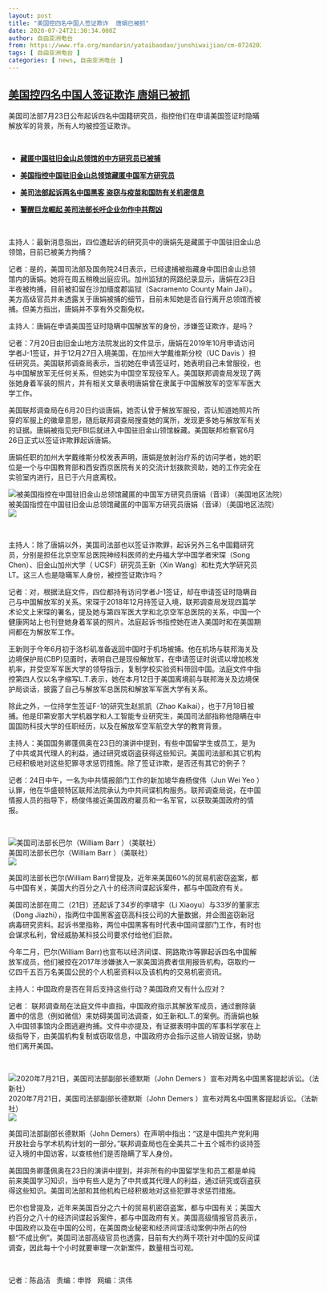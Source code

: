 ```yaml
---
layout: post
title: "美国控四名中国人签证欺诈  唐娟已被抓"
date: 2020-07-24T21:30:34.000Z
author: 自由亚洲电台
from: https://www.rfa.org/mandarin/yataibaodao/junshiwaijiao/cm-07242020112417.html
tags: [ 自由亚洲电台 ]
categories: [ news, 自由亚洲电台 ]
---
```

<!--1595626234000-->
[美国控四名中国人签证欺诈  唐娟已被抓](https://www.rfa.org/mandarin/yataibaodao/junshiwaijiao/cm-07242020112417.html)
------

<div>
<p>美国司法部7月23日公布起诉四名中国籍研究员，指控他们在申请美国签证时隐暪解放军的背景，所有人均被控签证欺诈。</p><p> </p><ul><li><b><a class="external-link" href="http://www.rfa.org/mandarin/Xinwen/9-07242020150546.html">藏匿中国驻旧金山总领馆的中方研究员已被捕</a></b></li></ul><ul><li><b><a class="external-link" href="http://www.rfa.org/mandarin/Xinwen/8-07232020121204.html">美国指控中国驻旧金山总领馆藏匿中国军方研究员</a></b></li></ul><ul><li><b><a class="external-link" href="http://www.rfa.org/mandarin/Xinwen/7-07212020123748.html">美司法部起诉两名中国黑客 盗窃与疫苗和国防有关机密信息</a></b></li></ul><ul><li><b><a class="external-link" href="http://www.rfa.org/mandarin/yataibaodao/junshiwaijiao/rc-07162020101533.html">警醒巨龙崛起 美司法部长吁企业勿作中共帮凶</a></b></li></ul><p> </p><p>主持人：最新消息指出，四位遭起诉的研究员中的唐娟先是藏匿于中国驻旧金山总领馆，目前已被美方拘捕？</p><p>记者：是的，美国司法部及国务院24日表示，已经逮捕被指藏身中国旧金山总领馆内的唐娟。她将在周五稍晚出庭应讯。加州监狱的网路纪录显示，唐娟在23日半夜被拘捕，目前被扣留在沙加缅度郡监狱（Sacramento County Main Jail）。美方高级官员并未透露关于唐娟被捕的细节，目前未知她是否自行离开总领馆而被捕。但美方指出，唐娟并不享有外交豁免权。</p><p>主持人：唐娟在申请美国签证时隐瞒中国解放军的身份，涉嫌签证欺诈，是吗？</p><p>记者：7月20日由旧金山地方法院发出的文件显示，唐娟在2019年10月申请访问学者J-1签证，并于12月27日入境美国，在加州大学戴维斯分校（UC Davis ）担任研究员。美国联邦调查局表示，当初她在申请签证时，她表明自己未曾服役，也与中国解放军无任何关系，但她实为中国空军现役军人。美国联邦调查局发现了两张她身着军装的照片，并有相关文章表明唐娟曾在隶属于中国解放军的空军军医大学工作。</p><p>美国联邦调查局在6月20日约谈唐娟，她否认曾于解放军服役，否认知道她照片所穿的军服上的徽章意思，随后联邦调查局搜查她的寓所，发现更多她与解放军有关的证据。唐娟被指见完FBI后就进入中国驻旧金山领馆躲藏。美国联邦检察官6月26日正式以签证诈欺罪起诉唐娟。</p><p>唐娟任职的加州大学戴维斯分校发表声明，唐娟是放射治疗系的访问学者，她的职位是一个与中国教育部和西安西京医院有关的交流计划拨款资助，她的工作完全在实验室内进行，且已于六月底离校。</p><p><div class="image-inline captioned" style="width:622px;"><div style="width:622px;"><img alt="被美国指控在中国驻旧金山总领馆藏匿的中国军方研究员唐娟（音译）（美国地区法院）" src="https://www.rfa.org/mandarin/yataibaodao/junshiwaijiao/cm-07242020112417.html/cm0724a.jpg" title="被美国指控在中国驻旧金山总领馆藏匿的中国军方研究员唐娟（音译）（美国地区法院）"/></div><div class="image-caption"><span style="width:622px;">被美国指控在中国驻旧金山总领馆藏匿的中国军方研究员唐娟（音译）（美国地区法院）</span><span class="copyright"> </span></div><div id="zoomattribute"><a class="single_image" href="/mandarin/yataibaodao/junshiwaijiao/cm-07242020112417.html/cm0724a.jpg" title="被美国指控在中国驻旧金山总领馆藏匿的中国军方研究员唐娟（音译）（美国地区法院）"><img src="/rfa_resources/graphics/icon-zoom.png"/></a></div></div></p><p> </p><p>主持人：除了唐娟以外，美国司法部也以签证诈欺罪，起诉另外三名中国籍研究员，分别是担任北京空军总医院神经科医师的史丹福大学中国学者宋琛（Song Chen）、旧金山加州大学（ UCSF）研究员王新（Xin Wang）和杜克大学研究员LT。这三人也是隐暪军人身份，被控签证欺诈吗？</p><p>记者：对，根据法庭文件，四位都持有访问学者J-1签证，却在申请签证时隐瞒自己与中国解放军的关系。宋琛于2018年12月持签证入境，联邦调查局发现四篇学术论文上宋琛的署名，提及她与第四军医大学和北京空军总医院的关系，中国一个健康网站上也刊登她身着军装的照片。法庭起诉书指控她在进入美国时和在美国期间都在为解放军工作。</p><p>王新则于今年6月初于洛杉矶准备返回中国时于机场被捕。他在机场与联邦海关及边境保护局(CBP)见面时，表明自己是现役解放军，在申请签证时说谎以增加核发机率，并受空军军医大学的领导指示，复制学校实验资料带回中国。法庭文件中指控第四人仅以名字缩写L.T.表示，她在本月12日于美国离境前与联邦海关及边境保护局谈话，披露了自己与解放军总医院和解放军军医大学有关系。</p><p>除此之外，一位持学生签证F-1的研究生赵凯凯（Zhao Kaikai），也于7月18日被捕。他是印第安那大学机器学和人工智能专业研究生，美国司法部指称他隐瞒在中国国防科技大学的任职经历，以及在解放军空军航空大学的教育背景。</p><p>主持人：美国国务卿蓬佩奥在23日的演讲中提到，有些中国留学生或员工，是为了中共或其代理人的利益，通过研究或窃盗获得这些知识。美国司法部和其它机构已经积极地对这些犯罪寻求惩罚措施。除了签证诈欺，是否还有其它的例子？</p><p>记者：24日中午，一名为中共情报部门工作的新加坡华裔杨俊伟（Jun Wei Yeo ）认罪，他在华盛顿特区联邦法院承认为中共间谍机构服务。联邦调查局说，在中国情报人员的指导下，杨俊伟接近美国政府雇员和一名军官，以获取美国政府的情报。</p><p> </p><p><div class="image-inline captioned" style="width:622px;"><div style="width:622px;"><img alt="美国司法部长巴尔（William Barr ）（美联社）" src="https://www.rfa.org/mandarin/yataibaodao/junshiwaijiao/cm-07242020112417.html/cm0724b.jpg" title="美国司法部长巴尔（William Barr ）（美联社）"/></div><div class="image-caption"><span style="width:622px;">美国司法部长巴尔（William Barr ）（美联社）</span><span class="copyright"> </span></div><div id="zoomattribute"><a class="single_image" href="/mandarin/yataibaodao/junshiwaijiao/cm-07242020112417.html/cm0724b.jpg" title="美国司法部长巴尔（William Barr ）（美联社）"><img src="/rfa_resources/graphics/icon-zoom.png"/></a></div></div></p><p>美国司法部长巴尔(William Barr)曾提及，近年来美国60%的贸易机密窃盗案，都与中国有关，美国大约百分之八十的经济间谍起诉案件，都与中国政府有关。</p><p>美国司法部在周二（21日）还起诉了34岁的李啸宇（Li Xiaoyu）与33岁的董家志（Dong Jiazhi），指两位中国黑客盗窃高科技公司的大量数据，并企图盗窃新冠病毒研究资料。起诉书里指称，两位中国黑客有时代表中国间谍部门工作，有时也会谋求私利，曾经威胁某科技公司要求付给他们巨款。</p><p>今年二月，巴尔(William Barr)也宣布以经济间谍、网路欺诈等罪起诉四名中国解放军成员，他们被控在2017年涉嫌骇入一家美国消费者信用报告机构，窃取约一亿四千五百万名美国公民的个人机密资料以及该机构的交易机密资讯。</p><p>主持人：中国政府是否在背后支持这些行动？美国政府又有什么应对？</p><p>记者： 联邦调查局在法庭文件中直指，中国政府指示其解放军成员，通过删除装置中的信息（例如微信）来妨碍美国司法调查，如王新和L.T.的案例。而唐娟也躲入中国领事馆内企图逃避拘捕。文件中亦提及，有证据表明中国的军事科学家在上级指导下，由美国机构复制或窃取信息，中国政府亦会指示这些人销毁证据，协助他们离开美国。</p><p> </p><p><div class="image-inline captioned" style="width:622px;"><div style="width:622px;"><img alt="2020年7月21日，美国司法部副部长德默斯（John Demers ）宣布对两名中国黑客提起诉讼。（法新社）" src="https://www.rfa.org/mandarin/yataibaodao/junshiwaijiao/cm-07242020112417.html/cm0724c.jpg" title="2020年7月21日，美国司法部副部长德默斯（John Demers ）宣布对两名中国黑客提起诉讼。（法新社）"/></div><div class="image-caption"><span style="width:622px;">2020年7月21日，美国司法部副部长德默斯（John Demers ）宣布对两名中国黑客提起诉讼。（法新社）</span><span class="copyright"> </span></div><div id="zoomattribute"><a class="single_image" href="/mandarin/yataibaodao/junshiwaijiao/cm-07242020112417.html/cm0724c.jpg" title="2020年7月21日，美国司法部副部长德默斯（John Demers ）宣布对两名中国黑客提起诉讼。（法新社）"><img src="/rfa_resources/graphics/icon-zoom.png"/></a></div></div></p><p>美国司法部副部长德默斯（John Demers）在声明中指出：“这是中国共产党利用开放社会与学术机构计划的一部分。”联邦调查局也在全美共二十五个城市约谈持签证入境的中国访客，以查核他们是否隐瞒了军人身份。</p><p>美国国务卿蓬佩奥在23日的演讲中提到，并非所有的中国留学生和员工都是单纯前来美国学习知识，当中有些人是为了中共或其代理人的利益，通过研究或窃盗获得这些知识。美国司法部和其他机构已经积极地对这些犯罪寻求惩罚措施。</p><p>巴尔也曾提及，近年来美国百分之六十的贸易机密窃盗案，都与中国有关；美国大约百分之八十的经济间谍起诉案件，都与中国政府有关。美国高级情报官员表示，中国政府以及在中国的公司，在美国商业秘密和经济间谍活动案例中所占的份额“不成比例”。美国司法部高级官员也透露，目前有大约两千项针对中国的反间谍调查，因此每十个小时就要审理一次新案件，数量相当可观。</p><p> </p><p>记者：陈品洁   责编：申铧   网编：洪伟</p>
</div>
